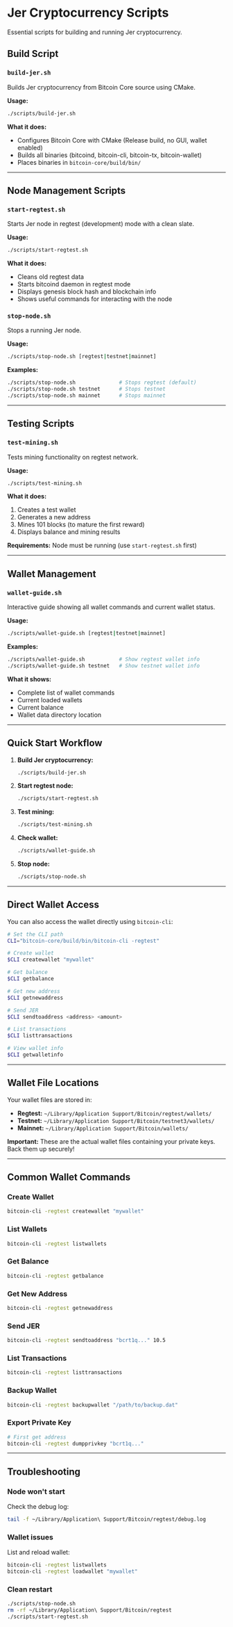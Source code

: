 # Jer Cryptocurrency Scripts

Essential scripts for building and running Jer cryptocurrency.

## Build Script

### `build-jer.sh`
Builds Jer cryptocurrency from Bitcoin Core source using CMake.

**Usage:**
```bash
./scripts/build-jer.sh
```

**What it does:**
- Configures Bitcoin Core with CMake (Release build, no GUI, wallet enabled)
- Builds all binaries (bitcoind, bitcoin-cli, bitcoin-tx, bitcoin-wallet)
- Places binaries in `bitcoin-core/build/bin/`

---

## Node Management Scripts

### `start-regtest.sh`
Starts Jer node in regtest (development) mode with a clean slate.

**Usage:**
```bash
./scripts/start-regtest.sh
```

**What it does:**
- Cleans old regtest data
- Starts bitcoind daemon in regtest mode
- Displays genesis block hash and blockchain info
- Shows useful commands for interacting with the node

### `stop-node.sh`
Stops a running Jer node.

**Usage:**
```bash
./scripts/stop-node.sh [regtest|testnet|mainnet]
```

**Examples:**
```bash
./scripts/stop-node.sh              # Stops regtest (default)
./scripts/stop-node.sh testnet      # Stops testnet
./scripts/stop-node.sh mainnet      # Stops mainnet
```

---

## Testing Scripts

### `test-mining.sh`
Tests mining functionality on regtest network.

**Usage:**
```bash
./scripts/test-mining.sh
```

**What it does:**
1. Creates a test wallet
2. Generates a new address
3. Mines 101 blocks (to mature the first reward)
4. Displays balance and mining results

**Requirements:** Node must be running (use `start-regtest.sh` first)

---

## Wallet Management

### `wallet-guide.sh`
Interactive guide showing all wallet commands and current wallet status.

**Usage:**
```bash
./scripts/wallet-guide.sh [regtest|testnet|mainnet]
```

**Examples:**
```bash
./scripts/wallet-guide.sh           # Show regtest wallet info
./scripts/wallet-guide.sh testnet   # Show testnet wallet info
```

**What it shows:**
- Complete list of wallet commands
- Current loaded wallets
- Current balance
- Wallet data directory location

---

## Quick Start Workflow

1. **Build Jer cryptocurrency:**
   ```bash
   ./scripts/build-jer.sh
   ```

2. **Start regtest node:**
   ```bash
   ./scripts/start-regtest.sh
   ```

3. **Test mining:**
   ```bash
   ./scripts/test-mining.sh
   ```

4. **Check wallet:**
   ```bash
   ./scripts/wallet-guide.sh
   ```

5. **Stop node:**
   ```bash
   ./scripts/stop-node.sh
   ```

---

## Direct Wallet Access

You can also access the wallet directly using `bitcoin-cli`:

```bash
# Set the CLI path
CLI="bitcoin-core/build/bin/bitcoin-cli -regtest"

# Create wallet
$CLI createwallet "mywallet"

# Get balance
$CLI getbalance

# Get new address
$CLI getnewaddress

# Send JER
$CLI sendtoaddress <address> <amount>

# List transactions
$CLI listtransactions

# View wallet info
$CLI getwalletinfo
```

---

## Wallet File Locations

Your wallet files are stored in:

- **Regtest:** `~/Library/Application Support/Bitcoin/regtest/wallets/`
- **Testnet:** `~/Library/Application Support/Bitcoin/testnet3/wallets/`
- **Mainnet:** `~/Library/Application Support/Bitcoin/wallets/`

**Important:** These are the actual wallet files containing your private keys. Back them up securely!

---

## Common Wallet Commands

### Create Wallet
```bash
bitcoin-cli -regtest createwallet "mywallet"
```

### List Wallets
```bash
bitcoin-cli -regtest listwallets
```

### Get Balance
```bash
bitcoin-cli -regtest getbalance
```

### Get New Address
```bash
bitcoin-cli -regtest getnewaddress
```

### Send JER
```bash
bitcoin-cli -regtest sendtoaddress "bcrt1q..." 10.5
```

### List Transactions
```bash
bitcoin-cli -regtest listtransactions
```

### Backup Wallet
```bash
bitcoin-cli -regtest backupwallet "/path/to/backup.dat"
```

### Export Private Key
```bash
# First get address
bitcoin-cli -regtest dumpprivkey "bcrt1q..."
```

---

## Troubleshooting

### Node won't start
Check the debug log:
```bash
tail -f ~/Library/Application\ Support/Bitcoin/regtest/debug.log
```

### Wallet issues
List and reload wallet:
```bash
bitcoin-cli -regtest listwallets
bitcoin-cli -regtest loadwallet "mywallet"
```

### Clean restart
```bash
./scripts/stop-node.sh
rm -rf ~/Library/Application\ Support/Bitcoin/regtest
./scripts/start-regtest.sh
```
